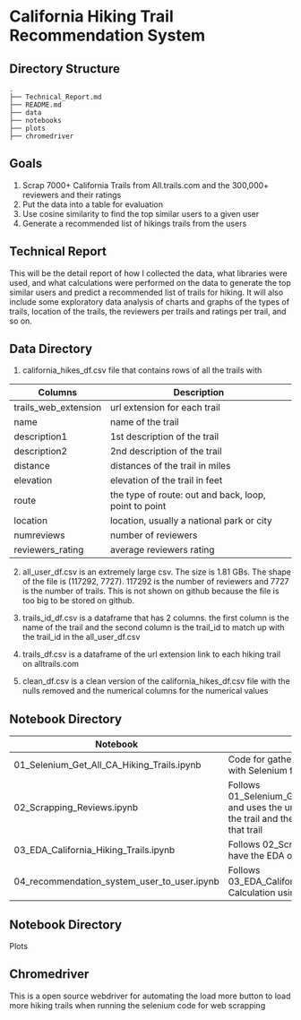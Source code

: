 # California Hiking Trail Recommendation System 

## Directory Structure

```
.
├── Technical_Report.md
├── README.md
├── data
├── notebooks
├── plots
├── chromedriver

```

## Goals

1) Scrap 7000+ California Trails from All.trails.com and the 300,000+ reviewers and their ratings
2) Put the data into a table for evaluation
3) Use cosine similarity to find the top similar users to a given user
4) Generate a recommended list of hikings trails from the users

## Technical Report

This will be the detail report of how I collected the data, what libraries were used, and what calculations were performed on the data to generate the top similar users and predict a recommended list of trails for hiking. It will also include some exploratory data analysis of charts and graphs of the types of trails, location of the trails, the reviewers per trails and ratings per trail, and so on. 

## Data Directory

1) california_hikes_df.csv file that contains rows of all the trails with 

| Columns | Description |
| ------ | ------ |
| trails_web_extension | url extension for each trail |
| name | name of the trail |
| description1 | 1st description of the trail |
| description2 | 2nd description of the trail |
| distance | distances of the trail in miles |
| elevation | elevation of the trail in feet |
| route | the type of route: out and back, loop, point to point |
| location | location, usually a national park or city |
| numreviews | number of reviewers |
| reviewers_rating | average reviewers rating |

2) all_user_df.csv is an extremely large csv. The size is 1.81 GBs. The shape of the file is (117292, 7727). 117292 is the number of reviewers and 7727 is the number of trails. This is not shown on github because the file is too big to be stored on github.

3) trails_id_df.csv is a dataframe that has 2 columns. the first column is the name of the trail and the second column is the trail_id to match up with the trail_id in the all_user_df.csv

4) trails_df.csv is a dataframe of the url extension link to each hiking trail on alltrails.com

5) clean_df.csv is a clean version of the california_hikes_df.csv file with the nulls removed and the numerical columns for the numerical values

## Notebook Directory

| Notebook | Description |
| ------ | ------ |
| 01_Selenium_Get_All_CA_Hiking_Trails.ipynb | Code for gathering each trail's url extension with Selenium from alltrails.com |
| 02_Scrapping_Reviews.ipynb | Follows 01_Selenium_Get_All_CA_Hiking_Trails.ipynb and uses the url to collect the description of the trail and the reviewers and ratings of that trail |
| 03_EDA_California_Hiking_Trails.ipynb | Follows 02_Scrapping_Reviews.ipynb. It will have the EDA on the trails |
| 04_recommendation_system_user_to_user.ipynb | Follows 03_EDA_California_Hiking_Trails.ipynb. Calculation using cosine similarities |

## Notebook Directory

Plots

## Chromedriver

This is a open source webdriver for automating the load more button to load more hiking trails when running the selenium code for web scrapping


